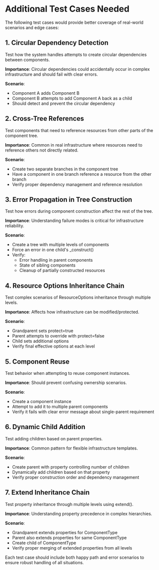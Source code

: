 # Additional Test Cases Needed

The following test cases would provide better coverage of real-world scenarios and edge cases:

## 1. Circular Dependency Detection
Test how the system handles attempts to create circular dependencies between components.

**Importance**: Circular dependencies could accidentally occur in complex infrastructure and should fail with clear errors.

**Scenario**:
- Component A adds Component B
- Component B attempts to add Component A back as a child
- Should detect and prevent the circular dependency

## 2. Cross-Tree References
Test components that need to reference resources from other parts of the component tree.

**Importance**: Common in real infrastructure where resources need to reference others not directly related.

**Scenario**:
- Create two separate branches in the component tree
- Have a component in one branch reference a resource from the other branch
- Verify proper dependency management and reference resolution

## 3. Error Propagation in Tree Construction
Test how errors during component construction affect the rest of the tree.

**Importance**: Understanding failure modes is critical for infrastructure reliability.

**Scenario**:
- Create a tree with multiple levels of components
- Force an error in one child's _construct()
- Verify:
  - Error handling in parent components
  - State of sibling components
  - Cleanup of partially constructed resources

## 4. Resource Options Inheritance Chain
Test complex scenarios of ResourceOptions inheritance through multiple levels.

**Importance**: Affects how infrastructure can be modified/protected.

**Scenario**:
- Grandparent sets protect=true
- Parent attempts to override with protect=false
- Child sets additional options
- Verify final effective options at each level

## 5. Component Reuse
Test behavior when attempting to reuse component instances.

**Importance**: Should prevent confusing ownership scenarios.

**Scenario**:
- Create a component instance
- Attempt to add it to multiple parent components
- Verify it fails with clear error message about single-parent requirement

## 6. Dynamic Child Addition
Test adding children based on parent properties.

**Importance**: Common pattern for flexible infrastructure templates.

**Scenario**:
- Create parent with property controlling number of children
- Dynamically add children based on that property
- Verify proper construction order and dependency management

## 7. Extend Inheritance Chain
Test property inheritance through multiple levels using extend().

**Importance**: Understanding property precedence in complex hierarchies.

**Scenario**:
- Grandparent extends properties for ComponentType
- Parent also extends properties for same ComponentType
- Create child of ComponentType
- Verify proper merging of extended properties from all levels

Each test case should include both happy path and error scenarios to ensure robust handling of all situations.
